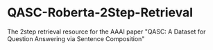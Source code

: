 # QASC-Roberta-2Step-Retrieval
The 2step retrieval resource for the AAAI paper "QASC: A Dataset for Question Answering via Sentence Composition"
